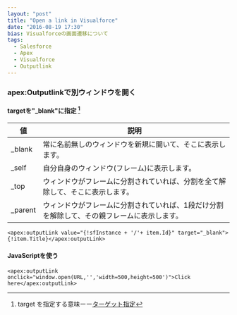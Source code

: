 ```yaml
---
layout: "post"
title: "Open a link in Visualforce"
date: "2016-08-19 17:30"
bias: Visualforceの画面遷移について
tags:
  - Salesforce
  - Apex
  - Visualforce
  - Outputlink
---
```


### apex:Outputlinkで別ウィンドウを開く

#### targetを"\_blank"に指定 [^target]


値  |  説明
--|--
\_blank  |  常に名前無しのウィンドウを新規に開いて、そこに表示します。
\_self  |  自分自身のウィンドウ(フレーム)に表示します。
\_top  |  ウィンドウがフレームに分割されていれば、分割を全て解除して、そこに表示します。
\_parent  |  ウィンドウがフレームに分割されていれば、1段だけ分割を解除して、その親フレームに表示します。

```
<apex:outputLink value="{!sfInstance + '/'+ item.Id}" target="_blank">{!item.Title}</apex:outputLink>
```

#### JavaScriptを使う

```
<apex:outputLink onclick="window.open(URL,'','width=500,height=500')">Click here</apex:outputLink>
```


[^target]:target を指定する意味ーー[ターゲット指定](http://www.tohoho-web.com/html/attr/target.htm)
